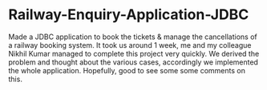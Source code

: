 # Railway-Enquiry-Application-JDBC
Made a JDBC application to book the tickets &amp; manage the cancellations of a railway booking system. It took us around 1 week, me and my colleague Nikhil Kumar managed to complete this project very quickly. We derived the problem and thought about the various cases, accordingly we implemented the whole application. Hopefully, good to see some some comments on this.
